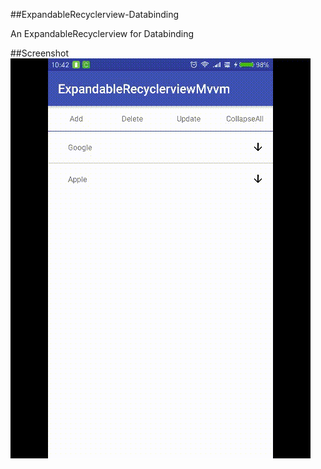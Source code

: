 ##ExpandableRecyclerview-Databinding

  An ExpandableRecyclerview for Databinding

##Screenshot
![effict](/Screenshots.gif)
